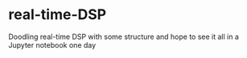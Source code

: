 # real-time-DSP

Doodling real-time DSP with some structure and hope to see it all in a Jupyter notebook one day
